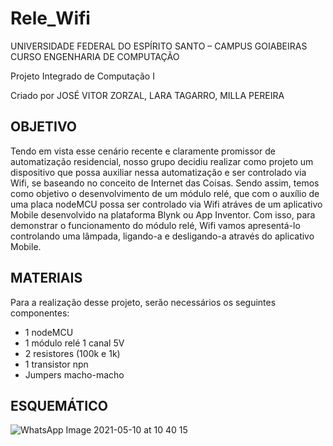# Rele_Wifi

UNIVERSIDADE FEDERAL DO ESPÍRITO SANTO – CAMPUS GOIABEIRAS
CURSO ENGENHARIA DE COMPUTAÇÃO

Projeto Integrado de Computação  I

Criado por JOSÉ VITOR ZORZAL, LARA TAGARRO, MILLA PEREIRA


## OBJETIVO

Tendo em vista esse cenário recente e claramente promissor de automatização residencial, nosso grupo decidiu realizar como projeto um dispositivo que possa auxiliar nessa automatização e ser controlado via Wifi, se baseando no conceito de Internet das Coisas. Sendo assim, temos como objetivo o desenvolvimento de um módulo relé, que com o auxílio de uma placa nodeMCU possa ser controlado via Wifi atráves de um aplicativo Mobile desenvolvido na plataforma Blynk ou App Inventor. Com isso, para demonstrar o funcionamento do módulo relé, Wifi vamos apresentá-lo controlando uma lâmpada, ligando-a e desligando-a através do aplicativo Mobile.


## MATERIAIS

Para a realização desse projeto, serão necessários os seguintes componentes:
* 1 nodeMCU
* 1 módulo relé 1 canal 5V
* 2 resistores (100k e 1k)
* 1 transistor npn
* Jumpers macho-macho

## ESQUEMÁTICO

![WhatsApp Image 2021-05-10 at 10 40 15](https://user-images.githubusercontent.com/74369384/117688086-d7dd2980-b18e-11eb-8501-8ae6145b9e46.jpeg)
